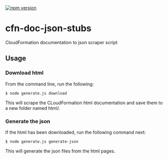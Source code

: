 [![npm version](https://badge.fury.io/js/cfn-doc-json-stubs.svg)](https://badge.fury.io/js/cfn-doc-json-stubs)
# cfn-doc-json-stubs
CloudFormation documentation to json scraper script

## Usage

### Download html
From the command line, run the following:

```$ node generate.js download```

This will scrape the CLoudFormation html documentation and save them to a new folder named html/.

### Generate the json

If the html has been downloaded, run the following command next:

```$ node generate.js generate-json```

This will generate the json files from the html pages.
